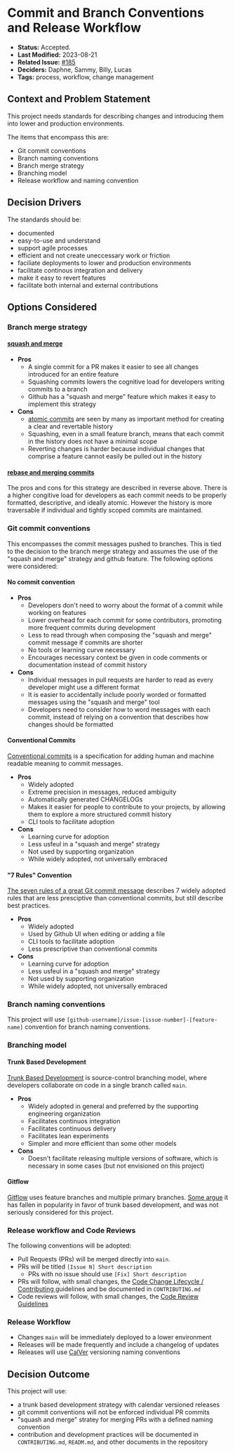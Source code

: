 # Commit and Branch Conventions and Release Workflow

* **Status:** Accepted.
* **Last Modified:** 2023-08-21
* **Related Issue:** [#185](https://github.com/HHS/simpler-grants-gov/issues/185)
* **Deciders:** Daphne, Sammy, Billy, Lucas
* **Tags:** process, workflow, change management

## Context and Problem Statement

This project needs standards for describing changes and introducing them into lower and production environments.

The items that encompass this are:

* Git commit conventions
* Branch naming conventions
* Branch merge strategy
* Branching model
* Release workflow and naming convention

## Decision Drivers

The standards should be:

* documented
* easy-to-use and understand
* support agile processes
* efficient and not create uneccessary work or friction
* faciliate deployments to lower and production environments
* facilitate continous integration and delivery
* make it easy to revert features
* facilitate both internal and external contributions

## Options Considered

### Branch merge strategy

#### [squash and merge](https://docs.github.com/en/pull-requests/collaborating-with-pull-requests/incorporating-changes-from-a-pull-request/about-pull-request-merges#squash-and-merge-your-commits)

* **Pros**
  * A single commit for a PR makes it easier to see all changes introduced for an entire feature
  * Squashing commits lowers the cognitive load for developers writing commits to a branch
  * Github has a "squash and merge" feature which makes it easy to implement this strategy
* **Cons**
  * [atomic commits](https://github.blog/2022-06-30-write-better-commits-build-better-projects/#the-solution) are seen by many as important method for creating a clear and revertable history
  * Squashing, even in a small feature branch, means that each commit in the history does not have a minimal scope
  * Reverting changes is harder because individual changes that comprise a feature cannot easily be pulled out in the history

#### [rebase and merging commits](https://docs.github.com/en/pull-requests/collaborating-with-pull-requests/incorporating-changes-from-a-pull-request/about-pull-request-merges#rebase-and-merge-your-commits)

The pros and cons for this strategy are described in reverse above. There is a higher congitive load for developers as each commit needs to be properly formatted, descriptive, and ideally atomic. However the history is more traversable if individual and tightly scoped commits are maintained.

### Git commit conventions

This encompasses the commit messages pushed to branches. This is tied to the decision to the branch merge strategy and assumes the use of the "squash and merge" strategy and github feature. The following options were considered:

#### No commit convention

* **Pros**
  * Developers don't need to worry about the format of a commit while working on features
  * Lower overhead for each commit for some contributors, promoting more frequent commits during development
  * Less to read through when composing the "squash and merge" commit message if commits are shorter
  * No tools or learning curve necessary
  * Encourages necessary context be given in code comments or documentation instead of commit history
* **Cons**
  * Individual messages in pull requests are harder to read as every developer might use a different format
  * It is easier to accidentally include poorly worded or formatted messages using the "squash and merge" tool
  * Developers need to consider how to word messages with each commit, instead of relying on a convention that describes how changes should be formatted

#### Conventional Commits

[Conventional commits](https://www.conventionalcommits.org/en/v1.0.0/) is a specification for adding human and machine readable meaning to commit messages.

* **Pros**
  * Widely adopted
  * Extreme precision in messages, reduced ambiguity
  * Automatically generated CHANGELOGs
  * Makes it easier for people to contribute to your projects, by allowing them to explore a more structured commit history
  * CLI tools to facilitate adoption
* **Cons**
  * Learning curve for adoption
  * Less usfeul in a "squash and merge" strategy
  * Not used by supporting organization
  * While widely adopted, not universally embraced

#### "7 Rules" Convention

[The seven rules of a great Git commit message](https://cbea.ms/git-commit/#seven-rules) describes 7 widely adopted rules that are less presciptive than conventional commits, but still describe best practices.

* **Pros**
  * Widely adopted
  * Used by Github UI when editing or adding a file
  * CLI tools to facilitate adoption
  * Less prescriptive than conventional commits
* **Cons**
  * Learning curve for adoption
  * Less usfeul in a "squash and merge" strategy
  * Not used by supporting organization
  * While widely adopted, not universally embraced

### Branch naming conventions

This project will use `[github-username]/issue-[issue-number]-[feature-name]` convention for branch naming conventions.

### Branching model

#### Trunk Based Development

[Trunk Based Development](https://trunkbaseddevelopment.com/) is source-control branching model, where developers collaborate on code in a single branch called `main`.

* **Pros**
  * Widely adopted in general and preferred by the supporting engineering organization
  * Facilitates continuos integration
  * Facilitates continuous delivery
  * Facilitates lean experiments
  * Simpler and more efficient than some other models
* **Cons**
  * Doesn't facilitate releasing multiple versions of software, which is necessary in some cases (but not envisioned on this project)

#### Gitflow

[Gitflow](https://nvie.com/posts/a-successful-git-branching-model/) uses feature branches and multiple primary branches. [Some argue](https://www.atlassian.com/git/tutorials/comparing-workflows/gitflow-workflow) it has fallen in popularity in favor of trunk based development, and was not seriously considered for this project.

### Release workflow and Code Reviews

The following conventions will be adopted:

* Pull Requests (PRs) will be merged directly into `main`.
* PRs will be titled `[Issue N] Short description`
  * PRs with no issue should use `[Fix] Short description`
* PRs will follow, with small changes, the [Code Change Lifecycle / Contributing ](https://docs.google.com/document/d/1EyLYuKCv8xjpY26zR8cODl6SEXy9Mx_yAuZ6vS8cPp8/edit?skip_itp2_check=true\&pli=1)guidelines and be documented in `CONTRIBUTING.md`
* Code reviews will follow, with small changes, the [Code Review Guidelines](https://docs.google.com/document/d/1pRtpg1ffLXcJn_yV_g90t1TlZjs7TLH2FfpS8DwW3_w/edit#heading=h.htn78a1hqoq)

### Release Workflow

* Changes `main` will be immediately deployed to a lower environment
* Releases will be made frequently and include a changelog of updates
* Releases will use [CalVer](https://calver.org/) versioning naming conventions

## Decision Outcome

This project will use:

* a trunk based development strategy with calendar versioned releases
* git commit conventions will not be enforced individual PR commits
* "squash and merge" stratey for merging PRs with a defined naming convention
* contribution and development practices will be documented in `CONTRIBUTING.md`, `READM.md`, and other documents in the repository
